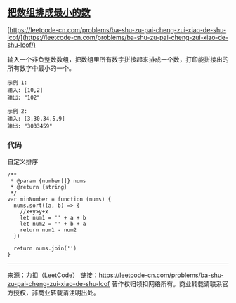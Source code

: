 ## [把数组排成最小的数](https://leetcode-cn.com/problems/ba-shu-zu-pai-cheng-zui-xiao-de-shu-lcof/)

[https://leetcode-cn.com/problems/ba-shu-zu-pai-cheng-zui-xiao-de-shu-lcof/](https://leetcode-cn.com/problems/ba-shu-zu-pai-cheng-zui-xiao-de-shu-lcof/)

输入一个非负整数数组，把数组里所有数字拼接起来排成一个数，打印能拼接出的所有数字中最小的一个。

```
示例 1:
输入: [10,2]
输出: "102"

示例 2:
输入: [3,30,34,5,9]
输出: "3033459"
```





### 代码

自定义排序

```tsx
/**
 * @param {number[]} nums
 * @return {string}
 */
var minNumber = function (nums) {
  nums.sort((a, b) => {
    //x+y>y+x
    let num1 = '' + a + b
    let num2 = '' + b + a
    return num1 - num2
  })

  return nums.join('')
}
```







---

来源：力扣（LeetCode）
链接：https://leetcode-cn.com/problems/ba-shu-zu-pai-cheng-zui-xiao-de-shu-lcof
著作权归领扣网络所有。商业转载请联系官方授权，非商业转载请注明出处。